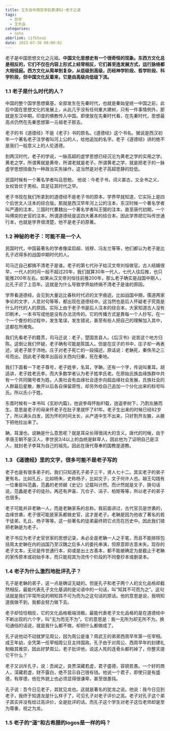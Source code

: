 ```yaml
---
title: 王东岳中西哲学启蒙课02-老子之道
tags:
  - 哲学
  - 王东岳
categories:
  - note
abbrlink: 11fb5ea1
date: 2022-07-30 00:00:02
---
```


老子是中国思想文化之元祖。**中国文化思想史有一个很奇怪的现象。东西方文化总是相反的，它们不仅在内容上形式上经常相反，它们甚至连发展方式，运行脉络都大相径庭。西方文化从简单到复杂，从低级到高级，历经神学阶段、哲学阶段、科学阶段，但中国文化反着来，它是由高级向低级下流。** 

<!-- more -->

### 1.1 老子是什么时代的人？

中国的整个国学思想奠基，全部发生在先秦时代，也就是秦始皇统一中国之前，此后中国在思想文化的发展上，从此几乎没有任何重大建树，只有一件事情例外，那就是东汉中期，印度的佛教传入中国。即使放在先秦时代看，在先秦时代，思想最高点仍然在先秦思想第一元祖老子那去。

老子的书《道德经》不是《老子》书的原名。《道德经》这个书名。据说是西汉初年一个著名老子注学者叫河上公的人，给他追加的名字。老子《道德经》讲的绝不是我们一般意义上的人伦道德。

到两汉时代，老子的学说，一脉高超的虚学思想已经沉沦为黄老之学的实用之学。黄老之学，所谓黄就是黄帝，所谓老就是老子。所谓黄老之学，就是把老子的一脉虚学思想扭曲为一种政治实务操作，这当然是对老子高超思静的贬低。

民国时候有一个著名学者叫吕思勉，  他说：今老子书，词义甚古，又全书之义，女权皆优于男权。具足征其时代之早。

老子书现在我们所拿到的道德经不是老子书的原本，学界早就知道，它实际上是四个后世文人注本的综合版。那就是西汉早年河上公的注本，东汉时候一个著名学者叫严遵的注本，三国时代曹魏出一个著名学者叫王弼的注本，直至唐代初期，一个叫傅奕的史官的注本。所谓道德经是这四大著本的综合本，因此学界把它叫传世通行本，也就是学界很清楚，他不是老子的原著。

### 1.2 神秘的老子：可能不是一个人

民国时代，中国最著名的学者像梁启超、钱穆、冯友兰等等，他们都认为老子是比孔子迟得多的战国中期时代的人。

司马迁自己都搞不清老子是谁。老子的第七代孙子给汉文帝刘恒做官。古人结婚很早，一代人的时间一般不超过20年，我们就算30年一代人，七代人往后推，也只能推200年左右。如果从汉文帝刘恒往前推200年，那么老子确实是战国中期人，比孔子迟了上百年。这就是为什么导致学界始终搞不清老子是谁的原因。

学界看道德经，会见到大量远比春秋时代迟的文字痕迹。比如战国中期，儒道两家争论的文字，人意对句等等，都出现在道德经中。这当然也是后人怀疑老子究竟是什么时代的人的原因。实际上由于老子书是后人注本的综合本，大家知道古人没有印刷术，一本书写成他是没有办法流传的。它的传播方式是靠每一个人抄写。在一个一个誊抄的过程中，发生笔误，发生错讹，甚至有些人把自己的理解加入其中，这都在所难免。

我们先看老子的籍贯，司马迁说：老子，楚国苦县人。《后汉书》说苦这个地方归陈。这倒让我们怀疑，老子确有可能是陈国人。但是在庄子的书中，庄子却一再表述，说老子居于沛地。庄子对老子死亡的一段描述，原话说：老聃死，秦佚吊之三号而出。因此老子晚年出函谷关西向归秦，死在秦地。

我们下面看一下老子尊号，老子姓李，名耳，字聃，还有一个字，传说叫重耳。胡适讲，老子姓老氏李。而大多数学者认为老子姓李氏老。在原始氏族血缘族群中共有一个共同徽号者为姓。人类社会有血缘社会逐步向超血缘社会发展，氏族社会的人群最后星散，散开以后各自保留原性，却另外给自己追加一个分化出来的标号叫氏。所以氏小于姓。

东晋时候有一本书叫《玄妙内篇》，他说李母怀胎81载，逍遥李树下，乃割左腋而生。意思是老子的母亲怀老子在肚子里就怀了81年。老子生出来的时候已经82岁了，所以满头白发，因为怀的时间太长，从产道中生不出来，只好割开左腋，从腋下把他拉出来了。

聃，耳漫也。说聃是什么意思呢？就是耳朵长得很阔大的含义。唐代的时候，由于李唐王朝不是汉人，李世民3/4以上的血统是鲜卑人，因此他为了证明自己是汉人，就封老子李耳为自己的祖先。因此在唐代尊奉的国教是道教。

### 1.3 《道德经》里的文字，很多可能不是老子写的

老子也是有很多弟子的。我们只知道孔子弟子三千，贤人七十二。其实老子的弟子更有名，比如孔丘，比如杨朱，史称杨子，比如文子，文子何许人也。越王勾践有一位重臣叫范蠡，范蠡的老师据《史记》记载叫计然。而计然就是文子，换句话说，范蠡是老子的徒孙。再还有尹喜、亢仓子、涓子、柏矩等等，所以老子的弟子也很多。

老子可能并非老聃一人，而是老聃家系的总称。我前面讲过，古代官员是世袭的，血缘世袭，老子很可能是家系都做史官，这才是老子。老聃是因为他收了著名的若干徒弟，孔丘、杨子等等。这一些著名的徒弟最终把它点亮在历史中。因此我们错把老聃是为老子。

老子书应为老子史官世家的思想记录，未必全是老聃一人之手笔，而且不能排除包括周太史聃在内的战国乃至汉魏之后多人的委托串演，但原意即古意未失。现存的老子文本，无论是传世通行本，抑或是出土古善本，都不能被确定为是截止于老聃的家传原本或初始手本，而只能视其为流传个阶段的不同誊抄本或删录本。



### 1.4 老子为什么激烈地批评孔子？

孔子是老聃的弟子，这一点是确证无疑的。但是孔子和老子两个人的文化品格却截然相反。最能代表孔子文化基调的是论语中的一句话，叫“知其不可而为之”。这句话就是我们平常所说的明知其不可为而为之这句话的原话。他的意思是说，我明知道我做不到，我都会努力做下去。

老子却恰恰相反，它的文化品格极端消极。最能代表老子文化品格的是在道德经中不断出现的六个字，叫“无为而无不为”。它的意思是：我一无所为却无所不为。换句通俗的话说，就是我什么都不做，却把什么都做成了。

孔子说他动不动就梦见周公，因为周公是谁？周武王的弟弟西周早年第一任宰相。成王年幼，全凭第一任宰相周公旦主持国政。孔子由于对周公、西周早年的封建礼制极其推崇，因此好梦周公。老子批评他，说这人死的连骨头都朽掉了，你整天提它干什么？

老子又训斥孔子，说：吾闻之，良贾深藏若虚，君子盛德，容貌若愚。一个好的商人，深藏若虚，财不露白，绝不显示自己很有钱。他说一个君子，即使只是有盛德，有厚德，他在外貌上也必须显得很谦卑，甚至很愚钝。

孔子说：吾今日见老子，其犹见龙也。这就是著名的犹龙之说。他说：我今日见到老子，我终于知道龙是什么样子了，可见孔子对老子评价之高。老子对孔子这个弟子其实并没有给过高评价，全是批评的话。而孔子这个学生对老子这位老师却是至为尊重，视之为龙。



### 1.5 老子的“道”和古希腊的logos是一样的吗？

